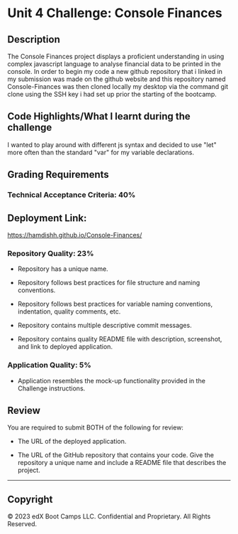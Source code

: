 # Unit 4 Challenge: Console Finances

## Description
The Console Finances project displays a proficient understanding in using complex javascript language to analyse financial data to be printed in the console.
In order to begin my code a new github repository that i linked in my submission was made on the github website and this repository named Console-Finances was then cloned locally my desktop via the command git clone using the SSH key i had set up prior the starting of the bootcamp.


## Code Highlights/What I learnt during the challenge
I wanted to play around with different js syntax and decided to use "let" more often than the standard "var" for my variable declarations.


## Grading Requirements



### Technical Acceptance Criteria: 40%



## Deployment Link:

https://hamdishh.github.io/Console-Finances/

### Repository Quality: 23%

* Repository has a unique name.

* Repository follows best practices for file structure and naming conventions.

* Repository follows best practices for variable naming conventions, indentation, quality comments, etc.

* Repository contains multiple descriptive commit messages.

* Repository contains quality README file with description, screenshot, and link to deployed application.

### Application Quality: 5%

* Application resembles the mock-up functionality provided in the Challenge instructions.

## Review

You are required to submit BOTH of the following for review:

* The URL of the deployed application.

* The URL of the GitHub repository that contains your code. Give the repository a unique name and include a README file that describes the project.

---

## Copyright

© 2023 edX Boot Camps LLC. Confidential and Proprietary. All Rights Reserved.
